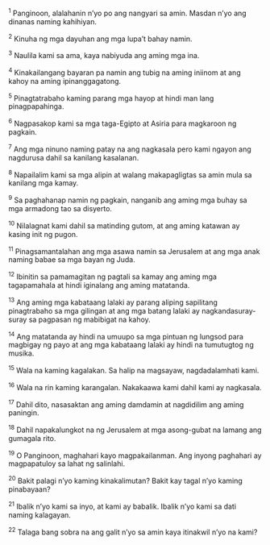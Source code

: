 <sup>1</sup>
Panginoon, alalahanin nʼyo po ang nangyari sa amin. Masdan nʼyo ang dinanas naming kahihiyan. 

<sup>2</sup>
Kinuha ng mga dayuhan ang mga lupaʼt bahay namin. 

<sup>3</sup>
Naulila kami sa ama, kaya nabiyuda ang aming mga ina. 

<sup>4</sup>
Kinakailangang bayaran pa namin ang tubig na aming iniinom at ang kahoy na aming ipinanggagatong. 

<sup>5</sup>
Pinagtatrabaho kaming parang mga hayop at hindi man lang pinagpapahinga. 

<sup>6</sup>
Nagpasakop kami sa mga taga-Egipto at Asiria para magkaroon ng pagkain. 

<sup>7</sup>
Ang mga ninuno naming patay na ang nagkasala pero kami ngayon ang nagdurusa dahil sa kanilang kasalanan. 

<sup>8</sup>
Napailalim kami sa mga alipin at walang makapagligtas sa amin mula sa kanilang mga kamay. 

<sup>9</sup>
Sa paghahanap namin ng pagkain, nanganib ang aming mga buhay sa mga armadong tao sa disyerto. 

<sup>10</sup>
Nilalagnat kami dahil sa matinding gutom, at ang aming katawan ay kasing init ng pugon. 

<sup>11</sup>
Pinagsamantalahan ang mga asawa namin sa Jerusalem at ang mga anak naming babae sa mga bayan ng Juda. 

<sup>12</sup>
Ibinitin sa pamamagitan ng pagtali sa kamay ang aming mga tagapamahala at hindi iginalang ang aming matatanda. 

<sup>13</sup>
Ang aming mga kabataang lalaki ay parang aliping sapilitang pinagtrabaho sa mga gilingan at ang mga batang lalaki ay nagkandasuray-suray sa pagpasan ng mabibigat na kahoy. 

<sup>14</sup>
Ang matatanda ay hindi na umuupo sa mga pintuan ng lungsod para magbigay ng payo at ang mga kabataang lalaki ay hindi na tumutugtog ng musika. 

<sup>15</sup>
Wala na kaming kagalakan. Sa halip na magsayaw, nagdadalamhati kami. 

<sup>16</sup>
Wala na rin kaming karangalan. Nakakaawa kami dahil kami ay nagkasala. 

<sup>17</sup>
Dahil dito, nasasaktan ang aming damdamin at nagdidilim ang aming paningin. 

<sup>18</sup>
Dahil napakalungkot na ng Jerusalem at mga asong-gubat na lamang ang gumagala rito. 

<sup>19</sup>
O Panginoon, maghahari kayo magpakailanman. Ang inyong paghahari ay magpapatuloy sa lahat ng salinlahi. 

<sup>20</sup>
Bakit palagi nʼyo kaming kinakalimutan? Bakit kay tagal nʼyo kaming pinabayaan? 

<sup>21</sup>
Ibalik nʼyo kami sa inyo, at kami ay babalik. Ibalik nʼyo kami sa dati naming kalagayan. 

<sup>22</sup>
Talaga bang sobra na ang galit nʼyo sa amin kaya itinakwil nʼyo na kami?